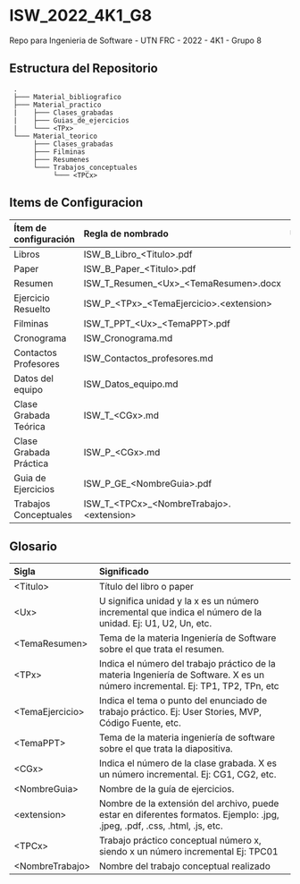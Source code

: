# ISW_2022_4K1_G8
Repo para Ingenieria de Software - UTN FRC - 2022 - 4K1 - Grupo 8

## Estructura del Repositorio

     .
     ├─── Material_bibliografico
     ├─── Material_practico
     |    ├─── Clases_grabadas
     |    ├─── Guias_de_ejercicios
     |    └─── <TPx>
     └─── Material_teorico
          ├─── Clases_grabadas
          ├─── Filminas
          ├─── Resumenes
          └─── Trabajos_conceptuales
               └─── <TPCx>

## Items de Configuracion

| **Ítem de configuración**     | **Regla de nombrado**                             | **Ubicación Física**                                   |
| :---------------------------- | :-----------------------------------------------  | :------------------------------------------------------|
| Libros                        | ISW_B_Libro_\<Titulo>.pdf                         | ISW_2022_4K1_G8/Material_bibliografico                 |
| Paper                         | ISW_B_Paper_\<Titulo>.pdf                         | ISW_2022_4K1_G8/Material_bibliografico                 |
| Resumen                       | ISW_T_Resumen_\<Ux>_\<TemaResumen>.docx           | ISW_2022_4K1_G8/Material_teorico/Resumenes             |
| Ejercicio Resuelto            | ISW_P_\<TPx>_\<TemaEjercicio>.\<extension>        | ISW_2022_4K1_G8/Material_practico/<TPx>/<TemaEjercicio>|
| Filminas                      | ISW_T_PPT_\<Ux>_\<TemaPPT>.pdf                    | ISW_2022_4K1_G8/Material_teorico/Filminas              |
| Cronograma                    | ISW_Cronograma.md                                 | ISW_2022_4K1_G8/                                       |
| Contactos Profesores          | ISW_Contactos_profesores.md                       | ISW_2022_4K1_G8/                                       |
| Datos del equipo              | ISW_Datos_equipo.md                               | ISW_2022_4K1_G8/                                       |
| Clase Grabada Teórica         | ISW_T_\<CGx>.md                                   | ISW_2022_4K1_G8/Material_teorico/Clases_grabadas       |
| Clase Grabada Práctica        | ISW_P_\<CGx>.md                                   | ISW_2022_4K1_G8/Material_practico/Clases_grabadas      |
| Guia de Ejercicios            | ISW_P_GE_\<NombreGuia>.pdf                        | ISW_2022_4K1_G8/Material_practico/Guias_de_ejercicios  |
| Trabajos Conceptuales         | ISW_T_\<TPCx>_\<NombreTrabajo>.\<extension>       | ISW_2022_4K1_G8/Material_teorico/Trabajos_conceptuales |

## Glosario

| Sigla            | Significado                                                                                                                    |
| :--------------- | :------------------------------------------------------------------------------------------------------------------------------|
| \<Titulo>        | Título del libro o paper                                                                                                       |
| \<Ux>            | U significa unidad y la x es un número incremental que indica el número de la unidad. Ej: U1, U2, Un, etc.                     |
| \<TemaResumen>   | Tema de la materia Ingeniería de Software sobre el que trata el resumen.                                                       |
| \<TPx>           | Indica el número del trabajo práctico de la materia Ingeniería de Software. X es un número incremental. Ej: TP1, TP2, TPn, etc |
| \<TemaEjercicio> | Indica el tema o punto del enunciado de trabajo práctico. Ej: User Stories, MVP, Código Fuente, etc.                           |
| \<TemaPPT>       | Tema de la materia ingeniería de software sobre el que trata la diapositiva.                                                   |
| \<CGx>           | Indica el número de la clase grabada. X es un número incremental. Ej: CG1, CG2, etc.                                           |
| \<NombreGuia>    | Nombre de la guía de ejercicios.                                                                                               |
| \<extension>     | Nombre de la extensión del archivo, puede estar en diferentes formatos. Ejemplo: .jpg, .jpeg, .pdf, .css, .html, .js, etc.     |
| \<TPCx>          | Trabajo práctico conceptual número x, siendo x un número incremental Ej: TPC01                                                 |   
| \<NombreTrabajo> | Nombre del trabajo conceptual realizado                                                                                        |   

